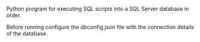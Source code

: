 Python program for executing SQL scripts into a SQL Server database in order. 

Before running configure the dbconfig.json file with the connection details of the database. 